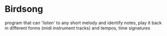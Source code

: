# Birdsong
program that can 'listen' to any short melody and identify notes, play it back in different forms (midi instrument tracks) and tempos, time signatures 
